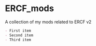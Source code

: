 # ERCF_mods
A collection of my mods related to ERCF v2

```markdown
- First item
- Second item
- Third item
```
